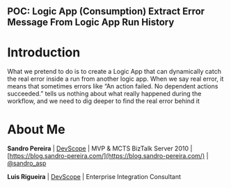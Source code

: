 ## POC: Logic App (Consumption) Extract Error Message From Logic App Run History

# Introduction
What we pretend to do is to create a Logic App that can dynamically catch the real error inside a run from another logic app. When we say real error, it means that sometimes errors like “An action failed. No dependent actions succeeded.” tells us nothing about what really happened during the workflow, and we need to dig deeper to find the real error behind it

# About Me
**Sandro Pereira** | [DevScope](http://www.devscope.net/) | MVP & MCTS BizTalk Server 2010 | [https://blog.sandro-pereira.com/](https://blog.sandro-pereira.com/) | [@sandro_asp](https://twitter.com/sandro_asp)

**Luis Rigueira** | [DevScope](http://www.devscope.net/) | Enterprise Integration Consultant

